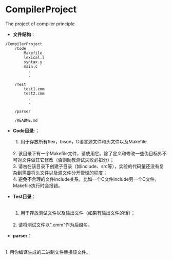 # CompilerProject
The project of compiler principle

- **文件结构**：
```TXT
/CompilerProject
    /Code
		Makefile
		lexical.l
		syntax.y
		main.c
		  .
		  .
	
    /Test
		test1.cmm
		test2.cmm
		  .
		  .
	
    /parser
	
    /README.md
```

- **Code目录**:；
  <br>
    1. 用于存放所有flex，bison，C语言源文件和头文件以及Makefile
   <br>
    2. 该目录下有一个Makefile文件，请使用它。除了定义和修改一些伪目标外不可对文件做其它修改（否则助教测试失败必扣分）；
   <br>
	3. 请勿在该目录下创建子目录（如include、src等），实验的代码量还没有复杂到需要将头文件以及源文件分开管理的程度；
   <br>
	4. 避免不合理的文件include关系，比如一个C文件include另一个C文件，Makefile执行时会报错。
	<br>
- **Test目录**：	
  <br>
  1. 用于存放测试文件以及输出文件（如果有输出文件的话）；
  <br>
  2. 请将测试文件以".cmm"作为后缀名。
  <br>

- **parser**：	
<br>
  1. 用你编译生成的二进制文件替换该文件。

